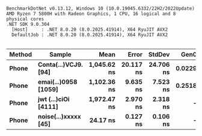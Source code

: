 ```

BenchmarkDotNet v0.13.12, Windows 10 (10.0.19045.6332/22H2/2022Update)
AMD Ryzen 7 5800H with Radeon Graphics, 1 CPU, 16 logical and 8 physical cores
.NET SDK 9.0.304
  [Host]     : .NET 8.0.20 (8.0.2025.41914), X64 RyuJIT AVX2
  DefaultJob : .NET 8.0.20 (8.0.2025.41914), X64 RyuJIT AVX2


```
| Method | Sample               | Mean        | Error     | StdDev    | Gen0   | Allocated |
|------- |--------------------- |------------:|----------:|----------:|-------:|----------:|
| **Phone**  | **Conta(...)VCJ9. [94]** | **1,045.62 ns** | **20.117 ns** | **24.706 ns** | **0.0229** |     **192 B** |
| **Phone**  | **emai(...)0958 [1059]** | **1,102.36 ns** |  **9.635 ns** |  **7.523 ns** | **0.2518** |    **2120 B** |
| **Phone**  | **jwt (...)ciOi [4111]** | **1,972.47 ns** |  **2.970 ns** |  **2.318 ns** |      **-** |         **-** |
| **Phone**  | **noise(...)xxxxx [45]** |    **24.17 ns** |  **0.127 ns** |  **0.106 ns** |      **-** |         **-** |
